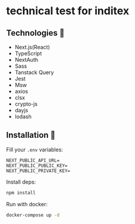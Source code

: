 # technical test for inditex

## Technologies 🔧

- Next.js(React)
- TypeScript
- NextAuth
- Sass
- Tanstack Query
- Jest
- Msw
- axios
- clsx
- crypto-js
- dayjs
- lodash


## Installation 💾

Fill your `.env` variables:

```
NEXT_PUBLIC_API_URL=
NEXT_PUBLIC_PUBLIC_KEY=
NEXT_PUBLIC_PRIVATE_KEY=
```

Install deps:

```bash
npm install
```


Run with docker:

```bash
docker-compose up -d
```